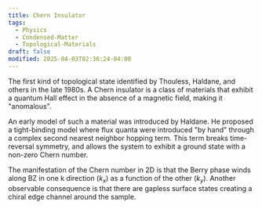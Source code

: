 ```yaml
---
title: Chern Insulator
tags:
  - Physics
  - Condensed-Matter
  - Topological-Materials
draft: false
modified: 2025-04-03T02:36:24-04:00
---
```


The first kind of topological state identified by Thouless, Haldane, and others in the late 1980s. A Chern insulator is a class of materials that exhibit a quantum Hall effect in the absence of a magnetic field, making it "anomalous". 

An early model of such a material was introduced by Haldane. He proposed a tight-binding model where flux quanta were introduced "by hand" through a complex second nearest neighbor hopping term. This term breaks time-reversal symmetry, and allows the system to exhibit a ground state with a non-zero Chern number.

 The manifestation of the Chern number in 2D is that the Berry phase winds along BZ in one k direction ($k_x$) as a function of the other  ($k_y$). Another observable consequence is that there are gapless surface states creating a chiral edge channel around the sample. 
